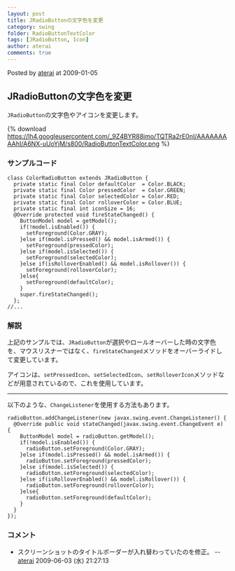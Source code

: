 ```yaml
---
layout: post
title: JRadioButtonの文字色を変更
category: swing
folder: RadioButtonTextColor
tags: [JRadioButton, Icon]
author: aterai
comments: true
---
```


Posted by [aterai](http://terai.xrea.jp/aterai.html) at 2009-01-05

## JRadioButtonの文字色を変更
`JRadioButton`の文字色やアイコンを変更します。


{% download https://lh4.googleusercontent.com/_9Z4BYR88imo/TQTRa2rE0nI/AAAAAAAAAhI/A6NX-uUoYjM/s800/RadioButtonTextColor.png %}

### サンプルコード
<pre class="prettyprint"><code>class ColorRadioButton extends JRadioButton {
  private static final Color defaultColor  = Color.BLACK;
  private static final Color pressedColor  = Color.GREEN;
  private static final Color selectedColor = Color.RED;
  private static final Color rolloverColor = Color.BLUE;
  private static final int iconSize = 16;
  @Override protected void fireStateChanged() {
    ButtonModel model = getModel();
    if(!model.isEnabled()) {
      setForeground(Color.GRAY);
    }else if(model.isPressed() &amp;&amp; model.isArmed()) {
      setForeground(pressedColor);
    }else if(model.isSelected()) {
      setForeground(selectedColor);
    }else if(isRolloverEnabled() &amp;&amp; model.isRollover()) {
      setForeground(rolloverColor);
    }else{
      setForeground(defaultColor);
    }
    super.fireStateChanged();
  };
//...
</code></pre>

### 解説
上記のサンプルでは、`JRadioButton`が選択やロールオーバーした時の文字色を、マウスリスナーではなく、`fireStateChanged`メソッドをオーバーライドして変更しています。

アイコンは、`setPressedIcon`、`setSelectedIcon`、`setRolloverIcon`メソッドなどが用意されているので、これを使用しています。

- - - -
以下のような、`ChangeListener`を使用する方法もあります。

<pre class="prettyprint"><code>radioButton.addChangeListener(new javax.swing.event.ChangeListener() {
  @Override public void stateChanged(javax.swing.event.ChangeEvent e) {
    ButtonModel model = radioButton.getModel();
    if(!model.isEnabled()) {
      radioButton.setForeground(Color.GRAY);
    }else if(model.isPressed() &amp;&amp; model.isArmed()) {
      radioButton.setForeground(pressedColor);
    }else if(model.isSelected()) {
      radioButton.setForeground(selectedColor);
    }else if(isRolloverEnabled() &amp;&amp; model.isRollover()) {
      radioButton.setForeground(rolloverColor);
    }else{
      radioButton.setForeground(defaultColor);
    }
  }
});
</code></pre>

### コメント
- スクリーンショットのタイトルボーダーが入れ替わっていたのを修正。 -- [aterai](http://terai.xrea.jp/aterai.html) 2009-06-03 (水) 21:27:13

<!-- dummy comment line for breaking list -->

